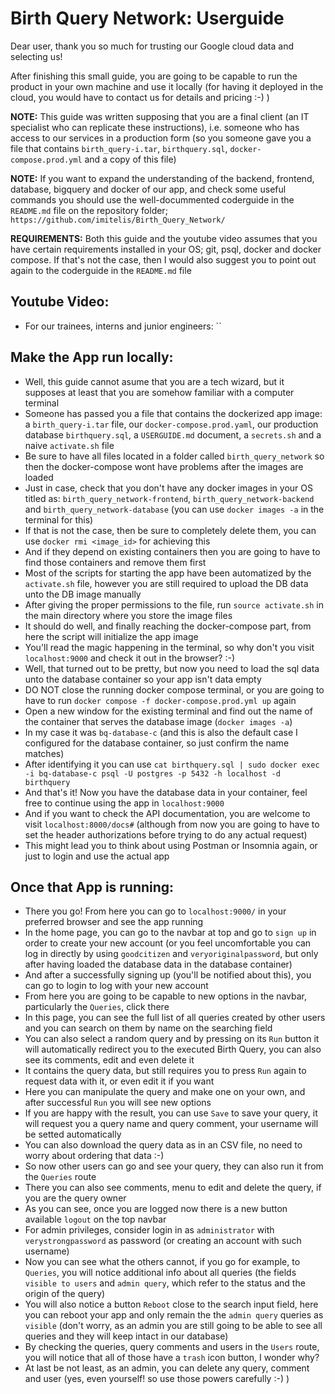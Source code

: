 # Birth Query Network: Userguide

Dear user, thank you so much for trusting our Google cloud data and selecting us!

After finishing this small guide, you are going to be capable to run the product in your own machine and use it locally (for having it deployed in the cloud, you would have to contact us for details and pricing :-) )

**NOTE:** This guide was written supposing that you are a final client (an IT specialist who can replicate these instructions), i.e. someone who has access to our services in a production form (so you someone gave you a file that contains `birth_query-i.tar`, `birthquery.sql`, `docker-compose.prod.yml` and a copy of this file)

**NOTE:** If you want to expand the understanding of the backend, frontend, database, bigquery and docker of our app, and check some useful commands you should use the well-docummented coderguide in the `README.md` file on the repository folder; `https://github.com/imitelis/Birth_Query_Network/`

**REQUIREMENTS:** Both this guide and the youtube video assumes that you have certain requirements installed in your OS; git, psql, docker and docker compose. If that's not the case, then I would also suggest you to point out again to the coderguide in the `README.md` file


## Youtube Video:
  *  For our trainees, interns and junior engineers: ``


## Make the App run locally:
  *  Well, this guide cannot asume that you are a tech wizard, but it supposes at least that you are somehow familiar with a computer terminal
  *  Someone has passed you a file that contains the dockerized app image: a `birth_query-i.tar` file, our `docker-compose.prod.yaml`, our production database `birthquery.sql`, a `USERGUIDE.md` document, a `secrets.sh` and a naive `activate.sh` file
  *  Be sure to have all files located in a folder called `birth_query_network` so then the docker-compose wont have problems after the images are loaded
  *  Just in case, check that you don't have any docker images in your OS titled as: `birth_query_network-frontend`, `birth_query_network-backend` and `birth_query_network-database` (you can use `docker images -a` in the terminal for this)
  *  If that is not the case, then be sure to completely delete them, you can use `docker rmi <image_id>` for achieving this
  *  And if they depend on existing containers then you are going to have to find those containers and remove them first
  *  Most of the scripts for starting the app have been automatized by the `activate.sh` file, however you are still required to upload the DB data unto the DB image manually
  *  After giving the proper permissions to the file, run `source activate.sh` in the main directory where you store the image files
  *  It should do well, and finally reaching the docker-compose part, from here the script will initialize the app image  
  *  You'll read the magic happening in the terminal, so why don't you visit `localhost:9000` and check it out in the browser? :-)
  *  Well, that turned out to be pretty, but now you need to load the sql data unto the database container so your app isn't data empty
  *  DO NOT close the running docker compose terminal, or you are going to have to run `docker compose -f docker-compose.prod.yml up` again
  *  Open a new window for the existing terminal and find out the name of the container that serves the database image (`docker images -a`)
  *  In my case it was `bq-database-c` (and this is also the default case I configured for the database container, so just confirm the name matches)  
  *  After identifying it you can use `cat birthquery.sql | sudo docker exec -i bq-database-c psql -U postgres -p 5432 -h localhost -d birthquery`
  *  And that's it! Now you have the database data in your container, feel free to continue using the app in `localhost:9000`
  *  And if you want to check the API documentation, you are welcome to visit `localhost:8000/docs#` (although from now you are going to have to set the header authorizations before trying to do any actual request)
  *  This might lead you to think about using Postman or Insomnia again, or just to login and use the actual app

## Once that App is running:
  *  There you go! From here you can go to `localhost:9000/` in your preferred browser and see the app running
  *  In the home page, you can go to the navbar at top and go to `sign up` in order to create your new account (or you feel uncomfortable you can log in directly by using `goodcitizen` and `veryoriginalpassword`, but only after having loaded the database data in the database container)
  *  And after a successfully signing up (you'll be notified about this), you can go to login to log with your new account
  *  From here you are going to be capable to new options in the navbar, particularly the `Queries`, click there
  *  In this page, you can see the full list of all queries created by other users and you can search on them by name on the searching field
  *  You can also select a random query and by pressing on its `Run` button it will automatically redirect you to the executed Birth Query, you can also see its comments, edit and even delete it
  *  It contains the query data, but still requires you to press `Run` again to request data with it, or even edit it if you want
  *  Here you can manipulate the query and make one on your own, and after successful `Run` you will see new options
  *  If you are happy with the result, you can use `Save` to save your query, it will request you a query name and query comment, your username will be setted automatically
  *  You can also download the query data as in an CSV file, no need to worry about ordering that data :-)
  *  So now other users can go and see your query, they can also run it from the `Queries` route
  *  There you can also see comments, menu to edit and delete the query, if you are the query owner
  *  As you can see, once you are logged now there is a new button available `logout` on the top navbar
  *  For admin privileges, consider login in as `administrator` with `verystrongpassword` as password (or creating an account with such username)
  *  Now you can see what the others cannot, if you go for example, to `Queries`, you will notice additional info about all queries (the fields `visible to users` and `admin query`, which refer to the status and the origin of the query)
  *  You will also notice a button `Reboot` close to the search input field, here you can reboot your app and only remain the the `admin query` queries as `visible` (don't worry, as an admin you are still going to be able to see all queries and they will keep intact in our database)
  *  By checking the queries, query comments and users in the `Users` route, you will notice that all of those have a `trash` icon button, I wonder why?
  *  At last be not least, as an admin, you can delete any query, comment and user (yes, even yourself! so use those powers carefully :-) )
